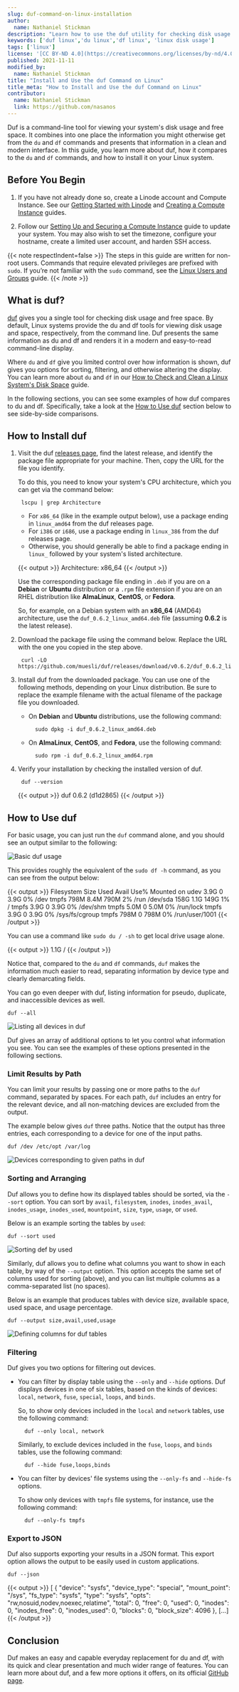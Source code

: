 ```yaml
---
slug: duf-command-on-linux-installation
author:
  name: Nathaniel Stickman
description: "Learn how to use the duf utility for checking disk usage and free space on your Linux system. With duf, you get a modern and more user-friendly alternative to both du and df."
keywords: ['duf linux','du linux','df linux', 'linux disk usage']
tags: ['linux']
license: '[CC BY-ND 4.0](https://creativecommons.org/licenses/by-nd/4.0)'
published: 2021-11-11
modified_by:
  name: Nathaniel Stickman
title: "Install and Use the duf Command on Linux"
title_meta: "How to Install and Use the duf Command on Linux"
contributor:
  name: Nathaniel Stickman
  link: https://github.com/nasanos
---
```


Duf is a command-line tool for viewing your system's disk usage and free space. It combines into one place the information you might otherwise get from the `du` and `df` commands and presents that information in a clean and modern interface. In this guide, you learn more about duf, how it compares to the `du` and `df` commands, and how to install it on your Linux system.

## Before You Begin

1.  If you have not already done so, create a Linode account and Compute Instance. See our [Getting Started with Linode](/docs/products/platform/get-started/) and [Creating a Compute Instance](/docs/products/compute/compute-instances/guides/create/) guides.

1.  Follow our [Setting Up and Securing a Compute Instance](/docs/products/compute/compute-instances/guides/set-up-and-secure/) guide to update your system. You may also wish to set the timezone, configure your hostname, create a limited user account, and harden SSH access.

{{< note respectIndent=false >}}
The steps in this guide are written for non-root users. Commands that require elevated privileges are prefixed with `sudo`. If you’re not familiar with the `sudo` command, see the [Linux Users and Groups](/docs/guides/linux-users-and-groups/) guide.
{{< /note >}}

## What is duf?

[duf](https://github.com/muesli/duf) gives you a single tool for checking disk usage and free space. By default, Linux systems provide the du and df tools for viewing disk usage and space, respectively, from the command line. Duf presents the same information as du and df and renders it in a modern and easy-to-read command-line display.

Where `du` and `df` give you limited control over how information is shown, duf gives you options for sorting, filtering, and otherwise altering the display. You can learn more about `du` and `df` in our [How to Check and Clean a Linux System's Disk Space](/docs/guides/check-and-clean-linux-disk-space/) guide.

In the following sections, you can see some examples of how duf compares to du and df. Specifically, take a look at the [How to Use duf](/docs/guides/duf-command-on-linux-installation/#how-to-use-duf) section below to see side-by-side comparisons.

## How to Install duf

1. Visit the duf [releases page](https://github.com/muesli/duf/releases), find the latest release, and identify the package file appropriate for your machine. Then, copy the URL for the file you identify.

    To do this, you need to know your system's CPU architecture, which you can get via the command below:

        lscpu | grep Architecture

    - For `x86_64` (like in the example output below), use a package ending in `linux_amd64` from the duf releases page.
    - For `i386` or `i686`, use a package ending in `linux_386` from the duf releases page.
    - Otherwise, you should generally be able to find a package ending in `linux_` followed by your system's listed architecture.

    {{< output >}}
Architecture:        x86_64
    {{< /output >}}

    Use the corresponding package file ending in `.deb` if you are on a **Debian** or **Ubuntu** distribution or a `.rpm` file extension if you are on an RHEL distribution like **AlmaLinux**, **CentOS**, or **Fedora**.

    So, for example, on a Debian system with an **x86_64** (AMD64) architecture, use the `duf_0.6.2_linux_amd64.deb` file (assuming **0.6.2** is the latest release).

1. Download the package file using the command below. Replace the URL with the one you copied in the step above.

        curl -LO https://github.com/muesli/duf/releases/download/v0.6.2/duf_0.6.2_linux_amd64.deb

1. Install duf from the downloaded package. You can use one of the following methods, depending on your Linux distribution. Be sure to replace the example filename with the actual filename of the package file you downloaded.

    - On **Debian** and **Ubuntu** distributions, use the following command:

            sudo dpkg -i duf_0.6.2_linux_amd64.deb

    - On **AlmaLinux**, **CentOS**, and **Fedora**, use the following command:

            sudo rpm -i duf_0.6.2_linux_amd64.rpm

1. Verify your installation by checking the installed version of duf.

        duf --version

    {{< output >}}
duf 0.6.2 (d1d2865)
    {{< /output >}}

## How to Use duf

For basic usage, you can just run the `duf` command alone, and you should see an output similar to the following:

![Basic duf usage](duf-basic.png)

This provides roughly the equivalent of the `sudo df -h` command, as you can see from the output below:

{{< output >}}
Filesystem      Size  Used Avail Use% Mounted on
udev            3.9G     0  3.9G   0% /dev
tmpfs           798M  8.4M  790M   2% /run
/dev/sda        158G  1.1G  149G   1% /
tmpfs           3.9G     0  3.9G   0% /dev/shm
tmpfs           5.0M     0  5.0M   0% /run/lock
tmpfs           3.9G     0  3.9G   0% /sys/fs/cgroup
tmpfs           798M     0  798M   0% /run/user/1001
{{< /output >}}

You can use a command like `sudo du / -sh` to get local drive usage alone.

{{< output >}}
1.1G	/
{{< /output >}}

Notice that, compared to the `du` and `df` commands, `duf` makes the information much easier to read, separating information by device type and clearly demarcating fields.

You can go even deeper with duf, listing information for pseudo, duplicate, and inaccessible devices as well.

    duf --all

![Listing all devices in duf](duf-all-devices.png)

Duf gives an array of additional options to let you control what information you see. You can see the examples of these options presented in the following sections.

### Limit Results by Path

You can limit your results by passing one or more paths to the `duf` command, separated by spaces. For each path, `duf` includes an entry for the relevant device, and all non-matching devices are excluded from the output.

The example below gives `duf` three paths. Notice that the output has three entries, each corresponding to a device for one of the input paths.

    duf /dev /etc/opt /var/log

![Devices corresponding to given paths in duf](duf-paths.png)

### Sorting and Arranging

Duf allows you to define how its displayed tables should be sorted, via the `--sort` option. You can sort by `avail`, `filesystem`, `inodes`, `inodes_avail`, `inodes_usage`, `inodes_used`, `mountpoint`, `size`, `type`, `usage`, or `used`.

Below is an example sorting the tables by `used`:

    duf --sort used

![Sorting def by used](duf-sort-used.png)

Similarly, duf allows you to define what columns you want to show in each table, by way of the `--output` option. This option accepts the same set of columns used for sorting (above), and you can list multiple columns as a comma-separated list (no spaces).

Below is an example that produces tables with device size, available space, used space, and usage percentage.

    duf --output size,avail,used,usage

![Defining columns for duf tables](duf-columns-size.png)

### Filtering

Duf gives you two options for filtering out devices.

- You can filter by display table using the `--only` and `--hide` options. Duf displays devices in one of six tables, based on the kinds of devices: `local`, `network`, `fuse`, `special`, `loops`, and `binds`.

    So, to show only devices included in the `local` and `network` tables, use the following command:

        duf --only local, network

    Similarly, to exclude devices included in the `fuse`, `loops`, and `binds` tables, use the following command:

        duf --hide fuse,loops,binds

- You can filter by devices' file systems using the `--only-fs` and `--hide-fs` options.

    To show only devices with `tmpfs` file systems, for instance, use the following command:

        duf --only-fs tmpfs

### Export to JSON

Duf also supports exporting your results in a JSON format. This export option allows the output to be easily used in custom applications.

    duf --json

{{< output >}}
[
 {
  "device": "sysfs",
  "device_type": "special",
  "mount_point": "/sys",
  "fs_type": "sysfs",
  "type": "sysfs",
  "opts": "rw,nosuid,nodev,noexec,relatime",
  "total": 0,
  "free": 0,
  "used": 0,
  "inodes": 0,
  "inodes_free": 0,
  "inodes_used": 0,
  "blocks": 0,
  "block_size": 4096
 },
 [...]
 {{< /output >}}

## Conclusion

Duf makes an easy and capable everyday replacement for du and df, with its quick and clear presentation and much wider range of features. You can learn more about duf, and a few more options it offers, on its official [GitHub page](https://github.com/muesli/duf).
